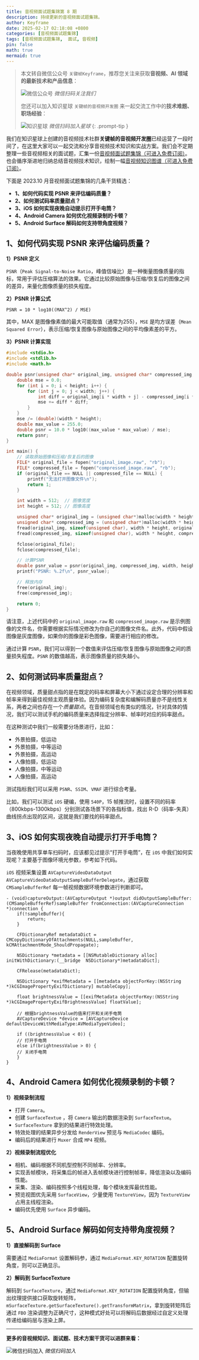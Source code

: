 ```yaml
---
title: 音视频面试题集锦第 8 期
description: 持续更新的音视频面试题集锦。
author: Keyframe
date: 2025-02-17 02:18:08 +0800
categories: [音视频面试题集锦]
tags: [音视频面试题集锦,  面试, 音视频]
pin: false
math: true
mermaid: true
---
```


> 本文转自微信公众号 `关键帧Keyframe`，推荐您关注来获取**音视频、AI 领域的最新技术和产品信息**：
>
>![微信公众号](assets/img/keyframe-mp.jpg)
>_微信扫码关注我们_
>
>您还可以加入知识星球 `关键帧的音视频开发圈` 来一起交流工作中的**技术难题、职场经验**：
>
>![知识星球](assets/img/keyframe-zsxq.png)
>_微信扫码加入星球_
{: .prompt-tip }

我们在知识星球上创建的音视频技术社群**关键帧的音视频开发圈**已经运营了一段时间了，在这里大家可以一起交流和分享音视频技术知识和实战方案。我们会不定期整理一些音视频相关的面试题，汇集一份[音视频面试题集锦（可进入免费订阅）](https://mp.weixin.qq.com/mp/appmsgalbum?__biz=MjM5MTkxOTQyMQ==&action=getalbum&album_id=2380776196751425539#wechat_redirect)。也会循序渐进地归纳总结音视频技术知识，绘制一幅[音视频知识图谱（可进入免费订阅）](https://mp.weixin.qq.com/mp/appmsgalbum?__biz=MjM5MTkxOTQyMQ==&action=getalbum&album_id=2349658423078092802#wechat_redirect)。

下面是 2023.10 月音视频面试题集锦的几条干货精选：

- **1、如何代码实现 PSNR 来评估编码质量？**
- **2、如何测试码率质量甜点？**
- **3、iOS 如何实现夜晚自动提示打开手电筒？**
- **4、Android Camera 如何优化视频录制的卡顿？**
- **5、Android Surface 解码如何支持带角度视频？**

## 1、如何代码实现 PSNR 来评估编码质量？

**1）PSNR 定义**

`PSNR`（`Peak Signal-to-Noise Ratio`，峰值信噪比）是一种衡量图像质量的指标，常用于评估压缩算法的效果。它通过比较原始图像与压缩/恢复后的图像之间的差异，来量化图像质量的损失程度。

**2）PSNR 计算公式**

`PSNR = 10 * log10((MAX^2) / MSE)`

其中，MAX 是图像像素值的最大可能取值（通常为255），`MSE` 是均方误差（`Mean Squared Error`），表示压缩/恢复图像与原始图像之间的平均像素差的平方。

**3）PSNR 计算实现**

```c
#include <stdio.h>
#include <stdlib.h>
#include <math.h>

double psnr(unsigned char* original_img, unsigned char* compressed_img, int width, int height) {
    double mse = 0.0;
    for (int i = 0; i < height; i++) {
        for (int j = 0; j < width; j++) {
            int diff = original_img[i * width + j] - compressed_img[i * width + j];
            mse += diff * diff;
        }
    }
    mse /= (double)(width * height);
    double max_value = 255.0;
    double psnr = 10.0 * log10((max_value * max_value) / mse);
    return psnr;
}

int main() {
    // 读取原始图像和压缩/恢复后的图像
    FILE* original_file = fopen("original_image.raw", "rb");
    FILE* compressed_file = fopen("compressed_image.raw", "rb");
    if (original_file == NULL || compressed_file == NULL) {
        printf("无法打开图像文件\n");
        return 1;
    }

    int width = 512;  // 图像宽度
    int height = 512; // 图像高度

    unsigned char* original_img = (unsigned char*)malloc(width * height * sizeof(unsigned char));
    unsigned char* compressed_img = (unsigned char*)malloc(width * height * sizeof(unsigned char));
    fread(original_img, sizeof(unsigned char), width * height, original_file);
    fread(compressed_img, sizeof(unsigned char), width * height, compressed_file);

    fclose(original_file);
    fclose(compressed_file);

    // 计算PSNR
    double psnr_value = psnr(original_img, compressed_img, width, height);
    printf("PSNR: %.2f\n", psnr_value);

    // 释放内存
    free(original_img);
    free(compressed_img);

    return 0;
}
```

请注意，上述代码中的 `original_image.raw` 和 `compressed_image.raw` 是示例图像的文件名，你需要根据实际情况修改为你自己的图像文件名。此外，代码中假设图像是灰度图像，如果你的图像是彩色图像，需要进行相应的修改。


通过计算 `PSNR`，我们可以得到一个数值来评估压缩/恢复图像与原始图像之间的质量损失程度。`PSNR` 的数值越高，表示图像质量的损失越小。
	


## 2、如何测试码率质量甜点？

在视频领域，质量甜点指的是在既定的码率和屏幕大小下通过设定合理的分辨率和帧率来得到最佳视频主观质量体验。因为编码复杂度和编解码质量亦不是线性关系，两者之间也存在一个*质量甜点*。在音频领域也有类似的情况，针对具体的情况，我们可以测试手机的编码质量来选择指定分辨率、帧率时对应的码率甜点。

在这种测试中我们一般需要分场景进行，比如：

- 外景拍摄，低运动
- 外景拍摄，中等运动
- 外景拍摄，高运动
- 人像拍摄，低运动
- 人像拍摄，中等运动
- 人像拍摄，高运动

测试指标我们可以采用 `PSNR`、`SSIM`、`VMAF` 进行综合考量。

比如，我们可以测试 `iOS` 硬编，使用 `540P`，15 帧推流时，设置不同的码率（800kbps-1300kbps）分别测试各场景下的各指标值，找出 R-D（码率-失真）曲线拐点出现的区间，这就是我们要找的码率甜点。


## 3、iOS 如何实现夜晚自动提示打开手电筒？

当夜晚使用共享单车扫码时，应该都见过提示“打开手电筒”，在 `iOS` 中我们如何实现呢？主要基于图像环境光参数，参考如下代码。

`iOS` 视频采集设置 `AVCaptureVideoDataOutput AVCaptureVideoDataOutputSampleBufferDelegate`，通过获取 `CMSampleBufferRef` 每一帧视频数据环境参数进行判断即可。

```objc
- (void)captureOutput:(AVCaptureOutput *)output didOutputSampleBuffer:(CMSampleBufferRef)sampleBuffer fromConnection:(AVCaptureConnection *)connection {
	if(!sampleBuffer){
        return;
    }
    
    CFDictionaryRef metadataDict = CMCopyDictionaryOfAttachments(NULL,sampleBuffer, 	kCMAttachmentMode_ShouldPropagate);

	NSDictionary *metadata = [[NSMutableDictionary alloc] initWithDictionary:(__bridge 	NSDictionary*)metadataDict];

	CFRelease(metadataDict);

	NSDictionary *exifMetadata = [[metadata objectForKey:(NSString 	*)kCGImagePropertyExifDictionary] mutableCopy];

	float brightnessValue = [[exifMetadata objectForKey:(NSString 	*)kCGImagePropertyExifBrightnessValue] floatValue];
	
	// 根据brightnessValue的值来打开和关闭手电筒
    AVCaptureDevice *device = [AVCaptureDevice defaultDeviceWithMediaType:AVMediaTypeVideo];
    
    if ((brightnessValue < 0)) {
    // 打开手电筒
	else if(brightnessValue > 0) {
	// 关闭手电筒
	}
}
```

## 4、Android Camera 如何优化视频录制的卡顿？

**1）视频录制流程**

- 打开 `Camera`。
- 创建 `SurfaceTextue` ，将 `Camera` 输出的数据渲染到 `SurfaceTextue`。
- `SurfaceTexture` 拿到的结果进行特效处理。
- 特效处理的结果异步分发给 `RenderView` 预览与 `MediaCodec` 编码。
- 编码后的结果进行 `Muxer` 合成 `MP4` 视频。

**2）视频录制流程优化**

- 相机、编码根据不同机型控制不同帧率、分辨率。
- 实现丢帧模块，将采集后的帧进入丢帧模块进行控制帧率，降低渲染以及编码性能。
- 采集、渲染、编码按照多个线程处理，每个模块发挥最优性能。
- 预览视图优先采用 `SurfaceView`，少量使用 `TextureView`，因为 `TextureView` 占用主线程渲染。
- 编码优先使用 `Surface` 异步编码。


## 5、Android Surface 解码如何支持带角度视频？

**1）直接解码到 Surface**

需要通过 `MediaFormat` 设置解码参，通过 `MediaFormat.KEY_ROTATION` 配置旋转角度，则可以正确显示。

**2）解码到 SurfaceTexture**

解码到 `SurfaceTexture`，通过 `MediaFormat.KEY_ROTATION` 配置旋转角度，但输出纹理提供接口获取旋转矩阵，`mSurfaceTexture.getSurfaceTexture().getTransformMatrix`，拿到旋转矩阵后通过 `FBO` 渲染调整为正确尺寸，这种模式好处可以将解码后数据经过自定义处理传递给编码层与渲染上屏。


---


**更多的音视频知识、面试题、技术方案干货可以进群来看：**

![微信扫码加入](assets/img/keyframe-zsxq.png)
_微信扫码加入_